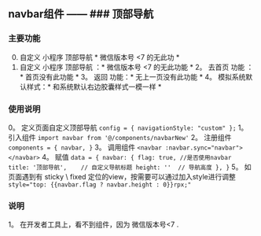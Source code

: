 ## navbar组件 —— ### 顶部导航
### 主要功能
0. 自定义 小程序 顶部导航 * 微信版本号 <7 的无此功 *
1. 自定义 小程序 顶部导航 ：* 微信版本号 <7 的无此功能 *
2。 去首页 功能 ：* 首页没有此功能 *
3。 返回 功能：* 无上一页没有此功能 *
4。 模拟系统默认样式：* 和系统默认右边胶囊样式一模一样 *
### 使用说明
0。 定义页面自定义顶部导航
`config = { navigationStyle: "custom" };`
1。 引入组件
`import navbar from '@/components/navbarNew'`
2。 注册组件
`components = {	navbar, }`
3。 调用组件
`<navbar :navbar.sync="navbar"></navbar>`
4。 赋值
`
data = {
		navbar: {
			flag: true, //是否使用navbar
      title: '顶部导航',	// 自定义导航标题
     	height: ''	// 导航高度
    },
}
`
5。 如页面遇到有 sticky \ fixed 定位的view，按需要可以通过加入style进行调整
`style="top: {{navbar.flag ? navbar.height : 0}}rpx;"`
### 说明
1。 在开发者工具上，看不到组件，因为 微信版本号<7 .
